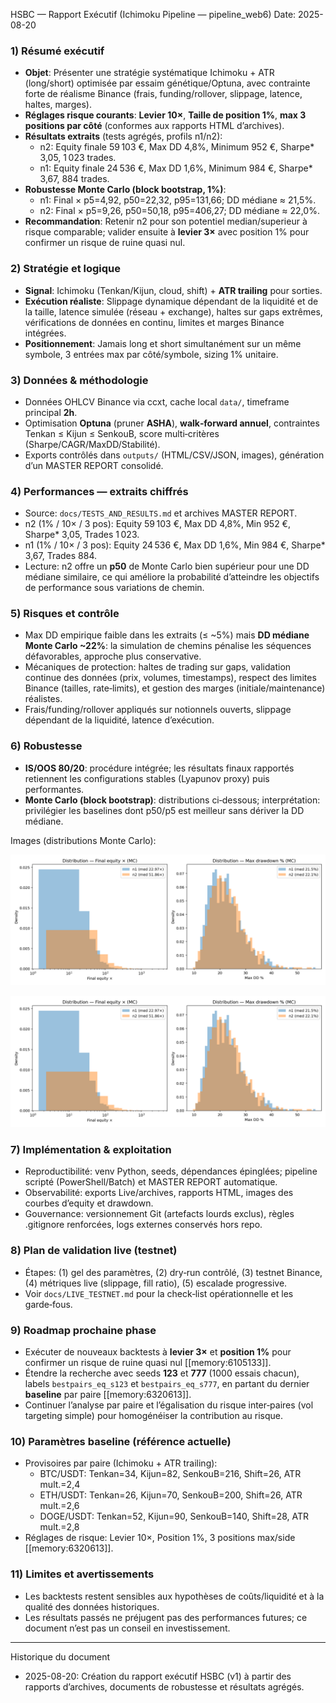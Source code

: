 HSBC — Rapport Exécutif (Ichimoku Pipeline — pipeline_web6)
Date: 2025-08-20

### 1) Résumé exécutif
- **Objet**: Présenter une stratégie systématique Ichimoku + ATR (long/short) optimisée par essaim génétique/Optuna, avec contrainte forte de réalisme Binance (frais, funding/rollover, slippage, latence, haltes, marges).
- **Réglages risque courants**: **Levier 10×**, **Taille de position 1%**, **max 3 positions par côté** (conformes aux rapports HTML d’archives).
- **Résultats extraits** (tests agrégés, profils n1/n2):
  - n2: Equity finale 59 103 €, Max DD 4,8%, Minimum 952 €, Sharpe* 3,05, 1 023 trades.
  - n1: Equity finale 24 536 €, Max DD 1,6%, Minimum 984 €, Sharpe* 3,67, 884 trades.
- **Robustesse Monte Carlo (block bootstrap, 1%)**:
  - n1: Final × p5=4,92, p50=22,32, p95=131,66; DD médiane ≈ 21,5%.
  - n2: Final × p5=9,26, p50=50,18, p95=406,27; DD médiane ≈ 22,0%.
- **Recommandation**: Retenir n2 pour son potentiel median/superieur à risque comparable; valider ensuite à **levier 3×** avec position 1% pour confirmer un risque de ruine quasi nul.

### 2) Stratégie et logique
- **Signal**: Ichimoku (Tenkan/Kijun, cloud, shift) + **ATR trailing** pour sorties.
- **Exécution réaliste**: Slippage dynamique dépendant de la liquidité et de la taille, latence simulée (réseau + exchange), haltes sur gaps extrêmes, vérifications de données en continu, limites et marges Binance intégrées.
- **Positionnement**: Jamais long et short simultanément sur un même symbole, 3 entrées max par côté/symbole, sizing 1% unitaire.

### 3) Données & méthodologie
- Données OHLCV Binance via ccxt, cache local `data/`, timeframe principal **2h**.
- Optimisation **Optuna** (pruner **ASHA**), **walk‑forward annuel**, contraintes Tenkan ≤ Kijun ≤ SenkouB, score multi‑critères (Sharpe/CAGR/MaxDD/Stabilité).
- Exports contrôlés dans `outputs/` (HTML/CSV/JSON, images), génération d’un MASTER REPORT consolidé.

### 4) Performances — extraits chiffrés
- Source: `docs/TESTS_AND_RESULTS.md` et archives MASTER REPORT.
- n2 (1% / 10× / 3 pos): Equity 59 103 €, Max DD 4,8%, Min 952 €, Sharpe* 3,05, Trades 1 023.
- n1 (1% / 10× / 3 pos): Equity 24 536 €, Max DD 1,6%, Min 984 €, Sharpe* 3,67, Trades 884.
- Lecture: n2 offre un **p50** de Monte Carlo bien supérieur pour une DD médiane similaire, ce qui améliore la probabilité d’atteindre les objectifs de performance sous variations de chemin.

### 5) Risques et contrôle
- Max DD empirique faible dans les extraits (≤ ~5%) mais **DD médiane Monte Carlo ~22%**: la simulation de chemins pénalise les séquences défavorables, approche plus conservative.
- Mécaniques de protection: haltes de trading sur gaps, validation continue des données (prix, volumes, timestamps), respect des limites Binance (tailles, rate‑limits), et gestion des marges (initiale/maintenance) réalistes.
- Frais/funding/rollover appliqués sur notionnels ouverts, slippage dépendant de la liquidité, latence d’exécution.

### 6) Robustesse
- **IS/OOS 80/20**: procédure intégrée; les résultats finaux rapportés retiennent les configurations stables (Lyapunov proxy) puis performantes.
- **Monte Carlo (block bootstrap)**: distributions ci‑dessous; interprétation: privilégier les baselines dont p50/p5 est meilleur sans dériver la DD médiane.

Images (distributions Monte Carlo):

![MC Compare 1](../outputs/MC_DIST_COMPARE_20250820_063509.png)

![MC Compare 2](../outputs/MC_DIST_COMPARE_20250820_063753.png)

### 7) Implémentation & exploitation
- Reproductibilité: venv Python, seeds, dépendances épinglées; pipeline scripté (PowerShell/Batch) et MASTER REPORT automatique.
- Observabilité: exports Live/archives, rapports HTML, images des courbes d’equity et drawdown.
- Gouvernance: versionnement Git (artefacts lourds exclus), règles .gitignore renforcées, logs externes conservés hors repo.

### 8) Plan de validation live (testnet)
- Étapes: (1) gel des paramètres, (2) dry‑run contrôlé, (3) testnet Binance, (4) métriques live (slippage, fill ratio), (5) escalade progressive.
- Voir `docs/LIVE_TESTNET.md` pour la check‑list opérationnelle et les garde‑fous.

### 9) Roadmap prochaine phase
- Exécuter de nouveaux backtests à **levier 3×** et **position 1%** pour confirmer un risque de ruine quasi nul [[memory:6105133]].
- Étendre la recherche avec seeds **123** et **777** (1000 essais chacun), labels `bestpairs_eq_s123` et `bestpairs_eq_s777`, en partant du dernier **baseline** par paire [[memory:6320613]].
- Continuer l’analyse par paire et l’égalisation du risque inter‑paires (vol targeting simple) pour homogénéiser la contribution au risque.

### 10) Paramètres baseline (référence actuelle)
- Provisoires par paire (Ichimoku + ATR trailing):
  - BTC/USDT: Tenkan=34, Kijun=82, SenkouB=216, Shift=26, ATR mult.=2,4
  - ETH/USDT: Tenkan=26, Kijun=70, SenkouB=200, Shift=26, ATR mult.=2,6
  - DOGE/USDT: Tenkan=52, Kijun=90, SenkouB=140, Shift=28, ATR mult.=2,8
- Réglages de risque: Levier 10×, Position 1%, 3 positions max/side [[memory:6320613]].

### 11) Limites et avertissements
- Les backtests restent sensibles aux hypothèses de coûts/liquidité et à la qualité des données historiques.
- Les résultats passés ne préjugent pas des performances futures; ce document n’est pas un conseil en investissement.

---

Historique du document
- 2025-08-20: Création du rapport exécutif HSBC (v1) à partir des rapports d’archives, documents de robustesse et résultats agrégés.


